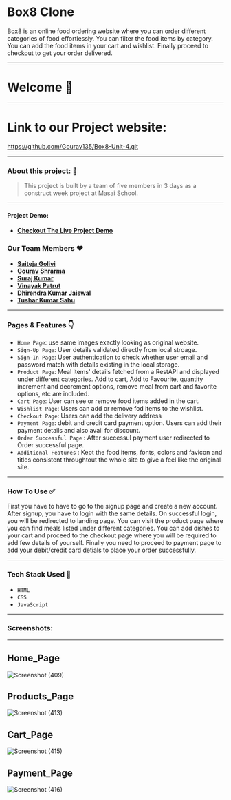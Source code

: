 # Box8 Clone

<p> Box8 is an online food ordering website where you can order different categories of food effortlessly. You can filter the food items by category. You can add the food items in your cart and wishlist. Finally proceed to checkout to get your order delivered.<p/>

---
# Welcome :wave:
---
# Link to our Project website:

https://github.com/Gourav135/Box8-Unit-4.git

---

### About this project: :raised_hands:

> This project is built by a team of five members in 3 days as a construct week project at Masai School.

---



#### Project Demo: 
- **[Checkout The Live Project Demo](https://drive.google.com/file/d/1WrRkDqcwOL_QkhTTZRDpeN2G_WLTKrBy/view?usp=sharing)**



### Our Team Members :heart:

- **[Saiteja Golivi](https://github.com/GoAlive13)**
- **[Gourav Shrarma](https://github.com/Gourav135)**
- **[Suraj Kumar](https://github.com/Surajmicky)**
- **[Vinayak Patrut](https://github.com/vinayak2882)**
- **[Dhirendra Kumar Jaiswal](https://github.com/dk-jaiswal-77)**
- **[Tushar Kumar Sahu](https://github.com/tushar8342)**
---

### Pages & Features :point_down:

- `Home Page`: use same images exactly looking as original website.
- `Sign-Up Page`: User details validated directly from local stroage.
- `Sign-In Page`: User authentication to check whether user email and password match with details existing in the local storage.
- `Product Page`: Meal items' details fetched from a RestAPI and displayed under different categories. Add to cart, Add to Favourite, quantity increment and decrement options, remove meal from cart and favorite options, etc are included.
- `Cart Page`: User can see or remove food items added in the cart.
- `Wishlist Page`: Users can add or remove fod items to the wishlist.
- `Checkout Page`: Users can add the delivery address
- `Payment Page`: debit and credit card payment option. Users can add their payment details and also avail for discount.
- `Order Successful Page` : After successul payment user redirected to Order successful page.
- `Additional Features` : Kept the food items, fonts, colors and favicon and titles consistent throughtout the whole site to give a feel like the original site.

---

### How To Use ✅

First you have to have to go to the signup page and create a new account. After signup, you have to login with the same details. On successful login, you will be redirected to landing page. You can visit the product page where you can find meals listed under different categories. You can add dishes to your cart and proceed to the checkout page where you will be required to add few details of yourself. Finally you need to proceed to payment page to add your debit/credit card detials to place your order successfully. 

---

### Tech Stack Used :wrench:

- `HTML`
- `CSS`
- `JavaScript`

---

### Screenshots:
<hr/>

## Home_Page

![Screenshot (409)](https://user-images.githubusercontent.com/95854153/158667988-c352a2e0-c94e-4b34-9a9b-30d664a4a326.png)

## Products_Page

![Screenshot (413)](https://user-images.githubusercontent.com/95854153/158668131-35635f71-15fb-48f6-be33-7a489a2a24dc.png)


## Cart_Page

![Screenshot (415)](https://user-images.githubusercontent.com/95854153/158668157-00b00869-9ec1-4ddc-b818-693267b666f1.png)


## Payment_Page

![Screenshot (416)](https://user-images.githubusercontent.com/95854153/158668205-97b23ae7-7d49-4372-985c-24cdac093ee5.png)

